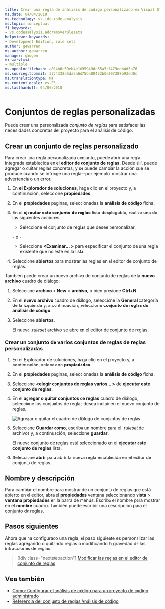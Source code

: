 ```yaml
---
title: Crear una regla de análisis de código personalizado en Visual Studio | Documentos de Microsoft
ms.date: 04/04/2018
ms.technology: vs-ide-code-analysis
ms.topic: conceptual
f1_keywords:
- vs.codeanalysis.addremoverulesets
helpviewer_keywords:
- Development Edition, rule sets
author: gewarren
ms.author: gewarren
manager: ghogen
ms.workload:
- multiple
ms.openlocfilehash: a094b6c59eb4e1d95949dc35a5c0479edb4d5a76
ms.sourcegitcommit: 3724338a5da5a6d75ba00452b0a607388b93ed0c
ms.translationtype: MT
ms.contentlocale: es-ES
ms.lasthandoff: 04/06/2018
---
```

# <a name="custom-rule-sets"></a>Conjuntos de reglas personalizadas

Puede crear una personalizada *conjunto de reglas* para satisfacer las necesidades concretas del proyecto para el análisis de código.

## <a name="create-a-custom-rule-set"></a>Crear un conjunto de reglas personalizado

Para crear una regla personalizada conjunto, puede abrir una regla integrada establecida en el **editor de conjunto de reglas**. Desde allí, puede agregar o quitar reglas concretas, y se puede cambiar la acción que se produce cuando se infringe una regla&mdash;por ejemplo, mostrar una advertencia o un error.

1. En **el Explorador de soluciones**, haga clic en el proyecto y, a continuación, seleccione **propiedades**.

2. En el **propiedades** páginas, seleccionadas la **análisis de código** ficha.

3. En el **ejecutar este conjunto de reglas** lista desplegable, realice una de las siguientes acciones:

    - Seleccione el conjunto de reglas que desee personalizar.

     \- o -

    - Seleccione  **\<Examinar... >** para especificar el conjunto de una regla existente que no esté en la lista.

4. Seleccione **abiertos** para mostrar las reglas en el editor de conjunto de reglas.

También puede crear un nuevo archivo de conjunto de reglas de la **nuevo archivo** cuadro de diálogo:

1. Seleccione **archivo** > **New** > **archivo**, o bien presione **Ctrl**+**N**.

2. En el **nuevo archivo** cuadro de diálogo, seleccione la **General** categoría de la izquierda y, a continuación, seleccione **conjunto de reglas de análisis de código**.

3. Seleccione **abiertos**.

   El nuevo *.ruleset* archivo se abre en el editor de conjunto de reglas.

### <a name="create-a-custom-rule-set-from-multiple-rule-sets"></a>Crear un conjunto de varios conjuntos de reglas de reglas personalizadas

1. En el Explorador de soluciones, haga clic en el proyecto y, a continuación, seleccione **propiedades**.

2. En el **propiedades** páginas, seleccionadas la **análisis de código** ficha.

3. Seleccione  **\<elegir conjuntos de reglas varios... >** de **ejecutar este conjunto de reglas**.

4. En el **agregar o quitar conjuntos de reglas** cuadro de diálogo, seleccione los conjuntos de reglas desea incluir en el nuevo conjunto de reglas.

   ![Agregar o quitar el cuadro de diálogo de conjuntos de reglas](media/add-remove-rule-sets.png)

5. Seleccione **Guardar como**, escriba un nombre para el *.ruleset* de archivos y, a continuación, seleccione **guardar**.

   El nuevo conjunto de reglas está seleccionado en el **ejecutar este conjunto de reglas** lista.

6. Seleccione **abrir** para abrir la nueva regla establecida en el editor de conjunto de reglas.

## <a name="name-and-description"></a>Nombre y descripción

Para cambiar el nombre para mostrar de un conjunto de reglas que está abierto en el editor, abra el **propiedades** ventana seleccionando **vista** > **ventana propiedades** en la barra de menús. Escriba el nombre para mostrar en el **nombre** cuadro. También puede escribir una descripción para el conjunto de reglas.

## <a name="next-steps"></a>Pasos siguientes

Ahora que ha configurado una regla, el paso siguiente es personalizar las reglas agregando o quitando reglas o modificando la gravedad de las infracciones de reglas.

> [!div class="nextstepaction"]
> [Modificar las reglas en el editor de conjunto de reglas](../code-quality/working-in-the-code-analysis-rule-set-editor.md)

## <a name="see-also"></a>Vea también

- [Cómo: Configurar el análisis de código para un proyecto de código administrado](../code-quality/how-to-configure-code-analysis-for-a-managed-code-project.md)
- [Referencia del conjunto de reglas Análisis de código](../code-quality/rule-set-reference.md)